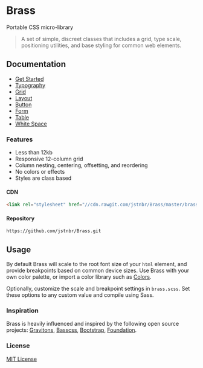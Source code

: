 # Brass

Portable CSS micro-library

> A set of simple, discreet classes that includes a grid, type scale, positioning utilities, and base styling for common web elements.

## Documentation

- [Get Started](http://jstnbr.co/brass/doc/get-started)
- [Typography](http://jstnbr.co/brass/doc/typography)
- [Grid](http://jstnbr.co/brass/doc/grid)
- [Layout](http://jstnbr.co/brass/doc/layout)
- [Button](http://jstnbr.co/brass/doc/button)
- [Form](http://jstnbr.co/brass/doc/form)
- [Table](http://jstnbr.co/brass/doc/table)
- [White Space](http://jstnbr.co/brass/doc/white-space)

### Features

- Less than 12kb
- Responsive 12-column grid
- Column nesting, centering, offsetting, and reordering
- No colors or effects
- Styles are class based

#### CDN

```html
<link rel="stylesheet" href="//cdn.rawgit.com/jstnbr/Brass/master/brass.min.css">
```

#### Repository

```
https://github.com/jstnbr/Brass.git
```

## Usage

By default Brass will scale to the root font size of your `html` element, and provide breakpoints based on common device sizes. Use Brass with your own color palette, or import a color library such as [Colors](https://clrs.cc).

Optionally, customize the scale and breakpoint settings in `brass.scss`. Set these options to any custom value and compile using Sass.

### Inspiration

Brass is heavily influenced and inspired by the following open source projects: [Gravitons](http://http://jxnblk.com/gravitons), [Basscss](http://basscss.com), [Bootstrap](http://getbootstrap.com), [Foundation](http://foundation.zurb.com).

### License

[MIT License](http://opensource.org/licenses/MIT)